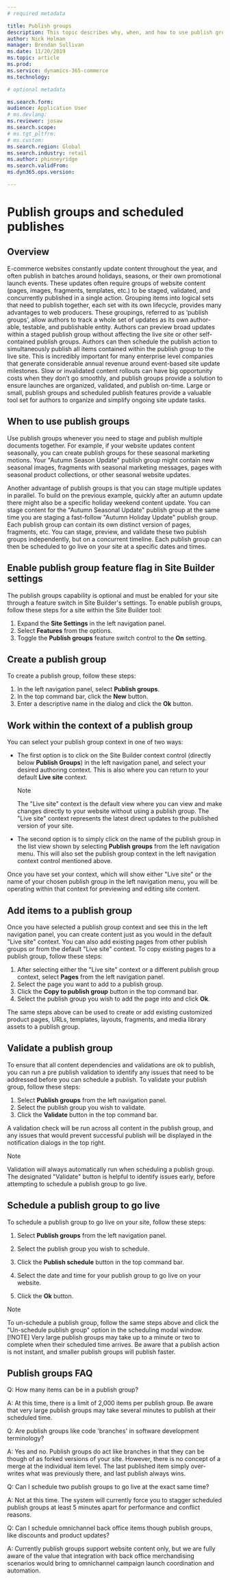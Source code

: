 ```yaml
---
# required metadata

title: Publish groups
description: This topic describes why, when, and how to use publish groups within the e-commerce authoring toolset.
author: Nick Holman
manager: Brendan Sullivan
ms.date: 11/20/2019
ms.topic: article
ms.prod: 
ms.service: dynamics-365-commerce
ms.technology: 

# optional metadata

ms.search.form:  
audience: Application User
# ms.devlang: 
ms.reviewer: josaw
ms.search.scope: 
# ms.tgt_pltfrm: 
# ms.custom: 
ms.search.region: Global
ms.search.industry: retail
ms.author: phinneyridge
ms.search.validFrom: 
ms.dyn365.ops.version: 

---
```

# Publish groups and scheduled publishes

## Overview
E-commerce websites constantly update content throughout the year, and often publish in batches around holidays, seasons, or their own promotional launch events.  These updates often require groups of website content (pages, images, fragments, templates, etc.) to be staged, validated, and concurrently published in a single action.  Grouping items into logical sets that need to publish together, each set with its own lifecycle, provides many advantages to web producers.  These groupings, referred to as ‘publish groups’, allow authors to track a whole set of updates as its own author-able, testable, and publishable entity.  Authors can preview broad updates within a staged publish group without affecting the live site or other self-contained publish groups.  Authors can then schedule the publish action to simultaneously publish all items contained within the publish group to the live site.  This is incredibly important for many enterprise level companies that generate considerable annual revenue around event-based site update milestones.  Slow or invalidated content rollouts can have big opportunity costs when they don’t go smoothly, and publish groups provide a solution to ensure launches are organized, validated, and publish on-time.  Large or small, publish groups and scheduled publish features provide a valuable tool set for authors to organize and simplify ongoing site update tasks.



## When to use publish groups

Use publish groups whenever you need to stage and publish multiple documents together.  For example, if your website updates content seasonally, you can create publish groups for these seasonal marketing motions. Your "Autumn Season Update" publish group might contain new seasonal images, fragments with seasonal marketing messages, pages with seasonal product collections, or other seasonal website updates.  

Another advantage of publish groups is that you can stage multiple updates in parallel.  To build on the previous example, quickly after an autumn update there might also be a specific holiday weekend content update.  You can stage content for the  "Autumn Seasonal Update" publish group at the same time you are staging a fast-follow "Autumn Holiday Update" publish group.  Each publish group can contain its own distinct version of pages, fragments, etc.  You can stage, preview, and validate these two publish groups independently, but on a concurrent timeline.  Each publish group can then be scheduled to go live on your site at a specific dates and times.  

## Enable publish group feature flag in Site Builder settings

The publish groups capability is optional and must be enabled for your site through a feature switch in Site Builder's settings.  To enable publish groups, follow these steps for a site within the Site Builder tool:

1. Expand the **Site Settings** in the left navigation panel.
2. Select **Features** from the options.
3. Toggle the **Publish groups** feature switch control to the **On** setting.

## Create a publish group

To create a publish group, follow these steps:

1. In the left navigation panel, select **Publish groups**.
2. In the top command bar, click the **New** button.
3. Enter a descriptive name in the dialog and click the **Ok** button.

## Work within the context of a publish group

You can select your publish group context in one of two ways:

* The first option is to click on the Site Builder context control (directly below **Publish Groups**) in the left navigation panel, and select your desired authoring context.  This is also where you can return to your default **Live site** context.

  >[!Note]
  >The "Live site" context is the default view where you can view and make changes directly to your website without using a publish group. The "Live site" context  represents the latest direct updates to the published version of your site.
* The second option is to simply click on the name of the publish group in the list view shown by selecting **Publish groups** from the left navigation menu.  This will also set the publish group context in the left navigation context control mentioned above.

Once you have set your context, which will show either "Live site" or the name of your chosen publish group in the left navigation menu, you will be operating within that context for previewing and editing site content. 

## Add items to a publish group

Once you have selected a publish group context and see this in the left navigation panel, you can create content just as you would in the default "Live site" context.  You can also add existing pages from other publish groups or from the default "Live site" context.  To copy existing pages to a publish group, follow these steps:

1. After selecting either the "Live site" context or a different publish group context, select **Pages** from the left navigation panel.
2. Select the page you want to add to a publish group.
3. Click the **Copy to publish group** button in the top command bar.
4. Select the publish group you wish to add the page into and click **Ok**.

The same steps above can be used to create or add existing customized product pages, URLs, templates, layouts, fragments, and media library assets to a publish group.

## Validate a publish group

To ensure that all content dependencies and validations are ok to publish, you can run a pre publish validation to identify any issues that need to be addressed before you can schedule a publish.  To validate your publish group, follow these steps:

1. Select **Publish groups** from the left navigation panel.
2. Select the publish group you wish to validate.
3. Click the **Validate** button in the top command bar.

A validation check will be run across all content in the publish group, and any issues that would prevent successful publish will be displayed in the notification dialogs in the top right.

>[!NOTE]
>Validation will always automatically run when scheduling a publish group. The designated "Validate" button is helpful to identify issues early, before attempting to schedule a publish group to go live.
## Schedule a publish group to go live
To schedule a publish group to go live on your site, follow these steps:

1. Select **Publish groups** from the left navigation panel.

2. Select the publish group you wish to schedule.

3. Click the **Publish schedule** button in the top command bar.

4. Select the date and time for your publish group to go live on your website.

5. Click the **Ok** button.

>[!NOTE]
>To un-schedule a publish group, follow the same steps above and click the "Un-schedule publish group" option in the scheduling modal window.
>[!NOTE]
>Very large publish groups may take up to a minute or two to complete when their scheduled time arrives.  Be aware that a publish action is not instant, and smaller publish groups will publish faster.
## Publish groups FAQ

Q: How many items can be in a publish group?

A: At this time, there is a limit of 2,000 items per publish group.  Be aware that very large publish groups may take several minutes to publish at their scheduled time.



Q: Are publish groups like code 'branches' in software development terminology?

A: Yes and no.  Publish groups do act like branches in that they can be though of as forked versions of your site.  However, there is no concept of a merge at the individual item level.  The last published item simply over-writes what was previously there, and last publish always wins.



Q: Can I schedule two publish groups to go live at the exact same time?

A: Not at this time.  The system will currently force you to stagger scheduled publish groups at least 5 minutes apart for performance and conflict reasons.



Q: Can I schedule omnichannel back office items though publish groups, like discounts and product updates?

A: Currently publish groups support website content only, but we are fully aware of the value that integration with back office merchandising scenarios would bring to omnichannel campaign launch coordination and automation.
